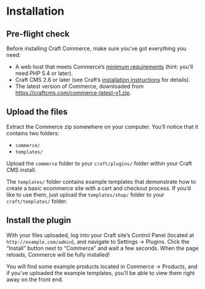 # Installation

## Pre-flight check

Before installing Craft Commerce, make sure you’ve got everything you need:

* A web host that meets Commerce’s [minimum requirements](requirements.md) (hint: you’ll need PHP 5.4 or later).
* Craft CMS 2.6 or later (see Craft’s [installation instructions](https://craftcms.com/docs/2.x/installing.html) for details).
* The latest version of Commerce, downloaded from <https://craftcms.com/commerce-latest-v1.zip>.

## Upload the files

Extract the Commerce zip somewhere on your computer. You’ll notice that it contains two folders:

- `commerce/`
- `templates/`

Upload the `commerce` folder to your `craft/plugins/` folder within your Craft CMS install.

The `templates/` folder contains example templates that demonstrate how to create a basic ecommerce site with a cart and checkout process. If you’d like to use them, just upload the `templates/shop/` folder to your `craft/templates/` folder.

## Install the plugin

With your files uploaded, log into your Craft site’s Control Panel (located at `http://example.com/admin`), and navigate to Settings → Plugins. Click the “Install” button next to “Commerce” and wait a few seconds. When the page reloads, Commerce will be fully installed!

You will find some example products located in Commerce → Products, and if you’ve uploaded the example templates, you’ll be able to view them right away on the front end.
